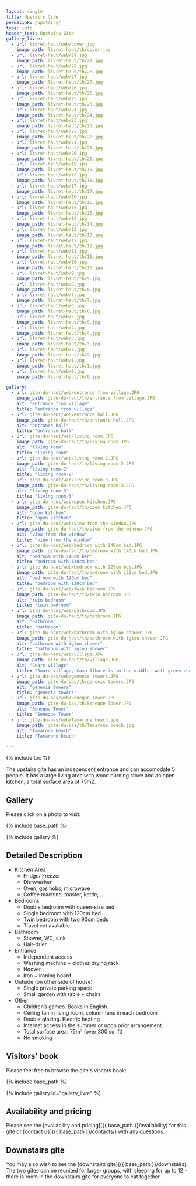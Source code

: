 ```yaml
---
layout: single
title: Upstairs Gite
permalink: /upstairs/
type: info
header_text: Upstairs Gite
gallery_livre:
  - url: livret-haut/web/cover.jpg
    image_path: livret-haut/th/cover.jpg
  - url: livret-haut/web/29.jpg
    image_path: livret-haut/th/29.jpg
  - url: livret-haut/web/28.jpg
    image_path: livret-haut/th/28.jpg
  - url: livret-haut/web/27.jpg
    image_path: livret-haut/th/27.jpg
  - url: livret-haut/web/26.jpg
    image_path: livret-haut/th/26.jpg
  - url: livret-haut/web/25.jpg
    image_path: livret-haut/th/25.jpg
  - url: livret-haut/web/24.jpg
    image_path: livret-haut/th/24.jpg
  - url: livret-haut/web/23.jpg
    image_path: livret-haut/th/23.jpg
  - url: livret-haut/web/22.jpg
    image_path: livret-haut/th/22.jpg
  - url: livret-haut/web/21.jpg
    image_path: livret-haut/th/21.jpg
  - url: livret-haut/web/20.jpg
    image_path: livret-haut/th/20.jpg
  - url: livret-haut/web/19.jpg
    image_path: livret-haut/th/19.jpg
  - url: livret-haut/web/18.jpg
    image_path: livret-haut/th/18.jpg
  - url: livret-haut/web/17.jpg
    image_path: livret-haut/th/17.jpg
  - url: livret-haut/web/16.jpg
    image_path: livret-haut/th/16.jpg
  - url: livret-haut/web/15.jpg
    image_path: livret-haut/th/15.jpg
  - url: livret-haut/web/14.jpg
    image_path: livret-haut/th/14.jpg
  - url: livret-haut/web/13.jpg
    image_path: livret-haut/th/13.jpg
  - url: livret-haut/web/12.jpg
    image_path: livret-haut/th/12.jpg
  - url: livret-haut/web/11.jpg
    image_path: livret-haut/th/11.jpg
  - url: livret-haut/web/10.jpg
    image_path: livret-haut/th/10.jpg
  - url: livret-haut/web/9.jpg
    image_path: livret-haut/th/9.jpg
  - url: livret-haut/web/8.jpg
    image_path: livret-haut/th/8.jpg
  - url: livret-haut/web/7.jpg
    image_path: livret-haut/th/7.jpg
  - url: livret-haut/web/6.jpg
    image_path: livret-haut/th/6.jpg
  - url: livret-haut/web/5.jpg
    image_path: livret-haut/th/5.jpg
  - url: livret-haut/web/4.jpg
    image_path: livret-haut/th/4.jpg
  - url: livret-haut/web/3.jpg
    image_path: livret-haut/th/3.jpg
  - url: livret-haut/web/2.jpg
    image_path: livret-haut/th/2.jpg
  - url: livret-haut/web/1.jpg
    image_path: livret-haut/th/1.jpg
  - url: livret-haut/web/0.jpg
    image_path: livret-haut/th/0.jpg

gallery:
  - url: gite-du-haut/web/entrance from village.JPG
    image_path: gite-du-haut/th/entrance from village.JPG
    alt: "entrance from village"
    title: "entrance from village"
  - url: gite-du-haut/web/entrance hall.JPG
    image_path: gite-du-haut/th/entrance hall.JPG
    alt: "entrance hall"
    title: "entrance hall"
  - url: gite-du-haut/web/living room.JPG
    image_path: gite-du-haut/th/living room.JPG
    alt: "living room"
    title: "living room"
  - url: gite-du-haut/web/living room-2.JPG
    image_path: gite-du-haut/th/living room-2.JPG
    alt: "living room-2"
    title: "living room-2"
  - url: gite-du-haut/web/living room-3.JPG
    image_path: gite-du-haut/th/living room-3.JPG
    alt: "living room-3"
    title: "living room-3"
  - url: gite-du-haut/web/open kitchen.JPG
    image_path: gite-du-haut/th/open kitchen.JPG
    alt: "open kitchen"
    title: "open kitchen"
  - url: gite-du-haut/web/view from the window.JPG
    image_path: gite-du-haut/th/view from the window.JPG
    alt: "view from the window"
    title: "view from the window"
  - url: gite-du-haut/web/bedroom with 140cm bed.JPG
    image_path: gite-du-haut/th/bedroom with 140cm bed.JPG
    alt: "bedroom with 140cm bed"
    title: "bedroom with 140cm bed"
  - url: gite-du-haut/web/bedroom with 120cm bed.JPG
    image_path: gite-du-haut/th/bedroom with 120cm bed.JPG
    alt: "bedroom with 120cm bed"
    title: "bedroom with 120cm bed"
  - url: gite-du-haut/web/twin bedroom.JPG
    image_path: gite-du-haut/th/twin bedroom.JPG
    alt: "twin bedroom"
    title: "twin bedroom"
  - url: gite-du-haut/web/bathroom.JPG
    image_path: gite-du-haut/th/bathroom.JPG
    alt: "bathroom"
    title: "bathroom"
  - url: gite-du-haut/web/bathroom with igloo shower.JPG
    image_path: gite-du-haut/th/bathroom with igloo shower.JPG
    alt: "bathroom with igloo shower"
    title: "bathroom with igloo shower"
  - url: gite-du-haut/web/village.JPG
    image_path: gite-du-haut/th/village.JPG
    alt: "Suare village"
    title: "Suare village, Casa Albore is in the middle, with green shutters"
  - url: gite-du-bas/web/geneois towers.JPG
    image_path: gite-du-bas/th/geneois towers.JPG
    alt: "geneois towers"
    title: "geneois towers"
  - url: gite-du-bas/web/Seneque Tower.JPG
    image_path: gite-du-bas/th/Seneque Tower.JPG
    alt: "Seneque Tower"
    title: "Seneque Tower"
  - url: gite-du-bas/web/Tamarone beach.jpg
    image_path: gite-du-bas/th/Tamarone beach.jpg
    alt: "Tamarone beach"
    title: "Tamarone beach"

---
```


{% include toc %}

The upstairs gite has an independent entrance and can accomodate 5
people. It has a large living area with wood burning stove and an open
kitchen, a total surface area of 75m2.

## Gallery

Please click on a photo to visit:

{% include base_path %}

{% include gallery %}

## Detailed Description

* Kitchen Area
  * Fridge/ Freezer
  * Dishwasher
  * Oven, gas hobs, microwave
  * Coffee machine, toaster, kettle, ...
* Bedrooms
  * Double bedroom with queen-size bed
  * Single bedroom with 120cm bed
  * Twin bedroom with two 90cm beds
  * Travel cot available
* Bathroom
  * Shower, WC, sink
  * Hair-drier
* Entrance
  * Independent access
  * Washing machine + clothes drying rack
  * Hoover
  * Iron + ironing board
* Outside (on other side of house)
  * Single private parking space
  * Small garden with table + chairs
* Other
  * Children’s games. Books in English.
  * Ceiling fan in living room, column fans in each bedroom
  * Double glazing. Electric heating
  * Internet access in the summer or upon prior arrangement.
  * Total surface area: 75m² (over 800 sq. ft)
  * No smoking

## Visitors' book

Please feel free to browse the gite's visitors book:

{% include base_path %}

{% include gallery id="gallery_livre" %}
  
## Availability and pricing

Please see the [availability and pricing]({{ base_path }}/availability) for this gite or [contact us]({{ base_path }}/contacts/) with any questions.

## Downstairs gite

You may also wish to see the [downstairs gite]({{ base_path }}/downstairs). The two gites can be reunited for larger groups, with sleeping for up to 12 - there is room in the downstairs gite for everyone to eat together.

